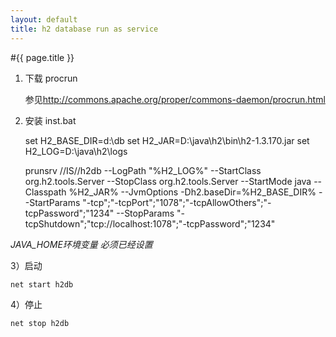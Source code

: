 ```yaml
---
layout: default
title: h2 database run as service
---
```

#{{ page.title }}
1) 下载 procrun

    参见<http://commons.apache.org/proper/commons-daemon/procrun.html>

2) 安装 inst.bat
    
    set H2_BASE_DIR=d:\db
    set H2_JAR=D:\java\h2\bin\h2-1.3.170.jar
    set H2_LOG=D:\java\h2\logs

    prunsrv   //IS//h2db --LogPath "%H2_LOG%"  --StartClass org.h2.tools.Server --StopClass org.h2.tools.Server  --StartMode java --Classpath %H2_JAR%  --JvmOptions -Dh2.baseDir=%H2_BASE_DIR% --StartParams "-tcp";"-tcpPort";"1078";"-tcpAllowOthers";"-tcpPassword";"1234" --StopParams "-tcpShutdown";"tcp://localhost:1078";"-tcpPassword";"1234"



*JAVA_HOME环境变量 必须已经设置*

3）启动 

    net start h2db

4）停止

    net stop h2db
  

